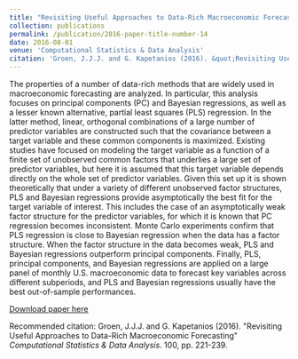 ```yaml
---
title: "Revisiting Useful Approaches to Data-Rich Macroeconomic Forecasting"
collection: publications
permalink: /publication/2016-paper-title-number-14
date: 2016-08-01
venue: 'Computational Statistics & Data Analysis'
citation: 'Groen, J.J.J. and G. Kapetanios (2016). &quot;Revisiting Useful Approaches to Data-Rich Macroeconomic Forecasting&quot; <i>Computational Statistics & Data Analysis</i>. 100, pp. 221-239.'
---
```

The properties of a number of data-rich methods that are widely used in macroeconomic forecasting are analyzed. In particular, this analysis focuses on principal components (PC) and Bayesian regressions, as well as a lesser known alternative, partial least squares (PLS) regression. In the latter method, linear, orthogonal combinations of a large number of predictor variables are constructed such that the covariance between a target variable and these common components is maximized. Existing studies have focused on modeling the target variable as a function of a finite set of unobserved common factors that underlies a large set of predictor variables, but here it is assumed that this target variable depends directly on the whole set of predictor variables. Given this set up it is shown theoretically that under a variety of different unobserved factor structures, PLS and Bayesian regressions provide asymptotically the best fit for the target variable of interest. This includes the case of an asymptotically weak factor structure for the predictor variables, for which it is known that PC regression becomes inconsistent. Monte Carlo experiments confirm that PLS regression is close to Bayesian regression when the data has a factor structure. When the factor structure in the data becomes weak, PLS and Bayesian regressions outperform principal components. Finally, PLS, principal components, and Bayesian regressions are applied on a large panel of monthly U.S. macroeconomic data to forecast key variables across different subperiods, and PLS and Bayesian regressions usually have the best out-of-sample performances.

[Download paper here](http://dx.doi.org/10.1016/j.csda.2015.11.014)

Recommended citation: Groen, J.J.J. and G. Kapetanios (2016). "Revisiting Useful Approaches to Data-Rich Macroeconomic Forecasting" <i>Computational Statistics & Data Analysis</i>. 100, pp. 221-239.
